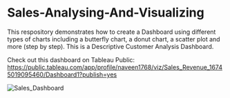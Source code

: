 # Sales-Analysing-And-Visualizing
This respository demonstrates how to create a Dashboard using different types of charts including a butterfly chart, a donut chart, a scatter plot and more (step by step). This is a Descriptive Customer Analysis Dashboard.

Check out this dashboard on Tableau Public: https://public.tableau.com/app/profile/naveen1768/viz/Sales_Revenue_16745019095460/Dashboard1?publish=yes

![Sales_Dashboard](https://user-images.githubusercontent.com/119414542/222121024-e6c226db-29ce-45f5-a52b-092203afa021.png)
